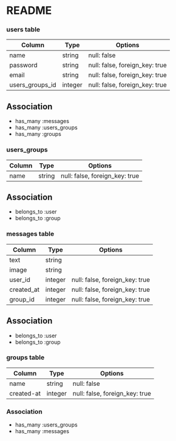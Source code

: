# README

### users table
|Column|Type|Options|
|------|----|-------|
|name|string|null: false|
|password|string|null: false, foreign_key: true|
|email|string|null: false, foreign_key: true|
|users_groups_id|integer|null: false, foreign_key: true|

## Association
- has_many :messages
- has_many :users_groups
- has_many :groups



### users_groups
|Column|Type|Options|
|------|----|-------|
|name|string|null: false, foreign_key: true|

## Association
- belongs_to :user
- belongs_to :group




### messages table
|Column|Type|Options|
|------|----|-------|
|text|string|
|image|string|
|user_id|integer|null: false, foreign_key: true|
|created_at|integer|null: false, foreign_key: true|
|group_id|integer|null: false, foreign_key: true|

## Association
- belongs_to :user
- belongs_to :group




### groups table
|Column|Type|Options|
|------|----|-------|
|name|string|null: false|
|created-at|integer|null: false, foreign_key: true|

### Association
- has_many :users_groups
- has_many :messages